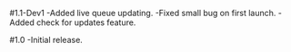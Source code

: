 #1.1-Dev1
-Added live queue updating.
-Fixed small bug on first launch.
-Added check for updates feature.

#1.0
-Initial release.